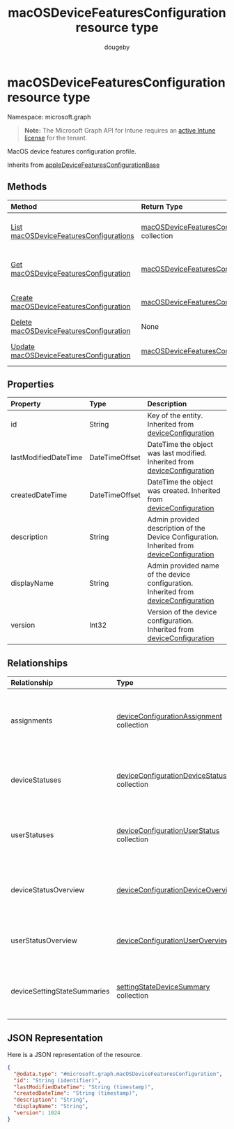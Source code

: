 ﻿---
title: "macOSDeviceFeaturesConfiguration resource type"
description: "MacOS device features configuration profile."
author: "dougeby"
localization_priority: Normal
ms.prod: "intune"
doc_type: resourcePageType
---

# macOSDeviceFeaturesConfiguration resource type

Namespace: microsoft.graph

> **Note:** The Microsoft Graph API for Intune requires an [active Intune license](https://go.microsoft.com/fwlink/?linkid=839381) for the tenant.

MacOS device features configuration profile.

Inherits from [appleDeviceFeaturesConfigurationBase](../resources/intune-deviceconfig-appledevicefeaturesconfigurationbase.md)

## Methods

| Method                                                                                                           | Return Type                                                                                                         | Description                                                                                                                                                |
| :--------------------------------------------------------------------------------------------------------------- | :------------------------------------------------------------------------------------------------------------------ | :--------------------------------------------------------------------------------------------------------------------------------------------------------- |
| [List macOSDeviceFeaturesConfigurations](../api/intune-deviceconfig-macosdevicefeaturesconfiguration-list.md)    | [macOSDeviceFeaturesConfiguration](../resources/intune-deviceconfig-macosdevicefeaturesconfiguration.md) collection | List properties and relationships of the [macOSDeviceFeaturesConfiguration](../resources/intune-deviceconfig-macosdevicefeaturesconfiguration.md) objects. |
| [Get macOSDeviceFeaturesConfiguration](../api/intune-deviceconfig-macosdevicefeaturesconfiguration-get.md)       | [macOSDeviceFeaturesConfiguration](../resources/intune-deviceconfig-macosdevicefeaturesconfiguration.md)            | Read properties and relationships of the [macOSDeviceFeaturesConfiguration](../resources/intune-deviceconfig-macosdevicefeaturesconfiguration.md) object.  |
| [Create macOSDeviceFeaturesConfiguration](../api/intune-deviceconfig-macosdevicefeaturesconfiguration-create.md) | [macOSDeviceFeaturesConfiguration](../resources/intune-deviceconfig-macosdevicefeaturesconfiguration.md)            | Create a new [macOSDeviceFeaturesConfiguration](../resources/intune-deviceconfig-macosdevicefeaturesconfiguration.md) object.                              |
| [Delete macOSDeviceFeaturesConfiguration](../api/intune-deviceconfig-macosdevicefeaturesconfiguration-delete.md) | None                                                                                                                | Deletes a [macOSDeviceFeaturesConfiguration](../resources/intune-deviceconfig-macosdevicefeaturesconfiguration.md).                                        |
| [Update macOSDeviceFeaturesConfiguration](../api/intune-deviceconfig-macosdevicefeaturesconfiguration-update.md) | [macOSDeviceFeaturesConfiguration](../resources/intune-deviceconfig-macosdevicefeaturesconfiguration.md)            | Update the properties of a [macOSDeviceFeaturesConfiguration](../resources/intune-deviceconfig-macosdevicefeaturesconfiguration.md) object.                |

## Properties

| Property             | Type           | Description                                                                                                                                           |
| :------------------- | :------------- | :---------------------------------------------------------------------------------------------------------------------------------------------------- |
| id                   | String         | Key of the entity. Inherited from [deviceConfiguration](../resources/intune-deviceconfig-deviceconfiguration.md)                                      |
| lastModifiedDateTime | DateTimeOffset | DateTime the object was last modified. Inherited from [deviceConfiguration](../resources/intune-deviceconfig-deviceconfiguration.md)                  |
| createdDateTime      | DateTimeOffset | DateTime the object was created. Inherited from [deviceConfiguration](../resources/intune-deviceconfig-deviceconfiguration.md)                        |
| description          | String         | Admin provided description of the Device Configuration. Inherited from [deviceConfiguration](../resources/intune-deviceconfig-deviceconfiguration.md) |
| displayName          | String         | Admin provided name of the device configuration. Inherited from [deviceConfiguration](../resources/intune-deviceconfig-deviceconfiguration.md)        |
| version              | Int32          | Version of the device configuration. Inherited from [deviceConfiguration](../resources/intune-deviceconfig-deviceconfiguration.md)                    |

## Relationships

| Relationship                | Type                                                                                                              | Description                                                                                                                                                 |
| :-------------------------- | :---------------------------------------------------------------------------------------------------------------- | :---------------------------------------------------------------------------------------------------------------------------------------------------------- |
| assignments                 | [deviceConfigurationAssignment](../resources/intune-deviceconfig-deviceconfigurationassignment.md) collection     | The list of assignments for the device configuration profile. Inherited from [deviceConfiguration](../resources/intune-deviceconfig-deviceconfiguration.md) |
| deviceStatuses              | [deviceConfigurationDeviceStatus](../resources/intune-deviceconfig-deviceconfigurationdevicestatus.md) collection | Device configuration installation status by device. Inherited from [deviceConfiguration](../resources/intune-deviceconfig-deviceconfiguration.md)           |
| userStatuses                | [deviceConfigurationUserStatus](../resources/intune-deviceconfig-deviceconfigurationuserstatus.md) collection     | Device configuration installation status by user. Inherited from [deviceConfiguration](../resources/intune-deviceconfig-deviceconfiguration.md)             |
| deviceStatusOverview        | [deviceConfigurationDeviceOverview](../resources/intune-deviceconfig-deviceconfigurationdeviceoverview.md)        | Device Configuration devices status overview Inherited from [deviceConfiguration](../resources/intune-deviceconfig-deviceconfiguration.md)                  |
| userStatusOverview          | [deviceConfigurationUserOverview](../resources/intune-deviceconfig-deviceconfigurationuseroverview.md)            | Device Configuration users status overview Inherited from [deviceConfiguration](../resources/intune-deviceconfig-deviceconfiguration.md)                    |
| deviceSettingStateSummaries | [settingStateDeviceSummary](../resources/intune-deviceconfig-settingstatedevicesummary.md) collection             | Device Configuration Setting State Device Summary Inherited from [deviceConfiguration](../resources/intune-deviceconfig-deviceconfiguration.md)             |

## JSON Representation

Here is a JSON representation of the resource.

<!-- {
  "blockType": "resource",
  "keyProperty": "id",
  "@odata.type": "microsoft.graph.macOSDeviceFeaturesConfiguration"
}
-->

```json
{
  "@odata.type": "#microsoft.graph.macOSDeviceFeaturesConfiguration",
  "id": "String (identifier)",
  "lastModifiedDateTime": "String (timestamp)",
  "createdDateTime": "String (timestamp)",
  "description": "String",
  "displayName": "String",
  "version": 1024
}
```
